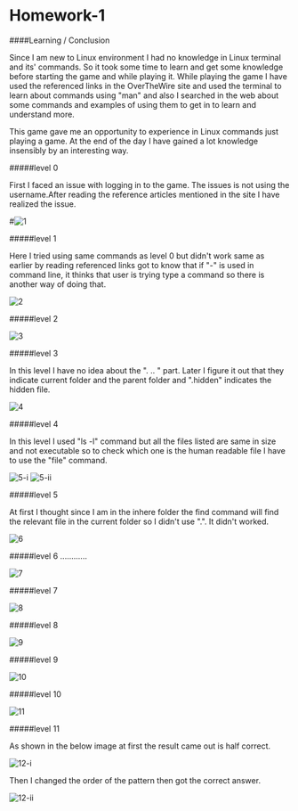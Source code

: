 # Homework-1


####Learning / Conclusion

Since I am new to Linux environment I had no knowledge in Linux terminal and its' commands. So it took some time to learn and get some knowledge before starting the game and while playing it. While playing the game I have used the referenced  links in the OverTheWire site and used the terminal to learn about commands using "man" and also I searched in the web about some commands and examples of using them to get in to learn and understand more.

This game gave me an opportunity to experience in Linux commands just playing a game. At the end of the day I have gained a lot knowledge insensibly by an interesting way.

#####level 0 

First I faced an issue with logging in to the game. The issues is not using the username.After reading the reference articles mentioned in the site I have realized the issue.

#![1](https://cloud.githubusercontent.com/assets/12979917/14460781/077efcf8-00dd-11e6-804f-2de0e825c351.png)

#####level 1

Here I tried using same commands as level 0 but didn't work same as earlier by reading referenced links got to know that if "-" is used in command line, it thinks that user is trying type a command so there is another way of doing that.

![2](https://cloud.githubusercontent.com/assets/12979917/14470857/592869be-0109-11e6-883c-6871a75b547f.jpg)

#####level 2

![3](https://cloud.githubusercontent.com/assets/12979917/14461292/7f35fdee-00df-11e6-8c10-3de2bbb98ab7.png)

#####level 3

In this level I have no idea about the ". .. " part. Later I figure it out that they indicate current folder and the parent folder and  ".hidden" indicates the hidden file.

![4](https://cloud.githubusercontent.com/assets/12979917/14461366/dc09967a-00df-11e6-8db1-3c63e34424c7.png)

#####level 4

In this level I used "ls -l" command but all the files listed are same in size and not executable so to check which one is the human readable file I have to use the "file" command.

![5-i](https://cloud.githubusercontent.com/assets/12979917/14466455/8e1c083e-00f4-11e6-85a9-9189cdfdb17f.png)
![5-ii](https://cloud.githubusercontent.com/assets/12979917/14466565/f8c2bce6-00f4-11e6-87c9-7ee98f7f9d0a.png)

#####level 5 

At first I thought since I am in the inhere folder the find command will find the relevant file in the current folder so I didn't use ".". It didn't worked.

![6](https://cloud.githubusercontent.com/assets/12979917/14466837/39ad1ba6-00f6-11e6-86e1-d42860d16ee9.png)

#####level 6
 ............
 
![7](https://cloud.githubusercontent.com/assets/12979917/14467053/26f1649e-00f7-11e6-9e14-8e3d92021a35.png)

#####level 7

![8](https://cloud.githubusercontent.com/assets/12979917/14468316/bb76ac1e-00fc-11e6-8548-946721769d06.png)

#####level 8 

![9](https://cloud.githubusercontent.com/assets/12979917/14471108/7ff9c956-010a-11e6-9d3f-2369fc809ec6.jpg)

#####level 9

![10](https://cloud.githubusercontent.com/assets/12979917/14467350/91394cbc-00f8-11e6-8784-d94ce8e7a111.png)

#####level 10

![11](https://cloud.githubusercontent.com/assets/12979917/14467418/e04d0e56-00f8-11e6-92d2-b641e25900c5.png)

#####level 11

 As shown in the below image at first the result came out is half correct.
 
![12-i](https://cloud.githubusercontent.com/assets/12979917/14467532/5e536872-00f9-11e6-8e11-26efa614411e.png)

Then I changed the order of the pattern then got the correct answer.

![12-ii](https://cloud.githubusercontent.com/assets/12979917/14467535/63a36764-00f9-11e6-9d8b-560abaf4daa2.png)



